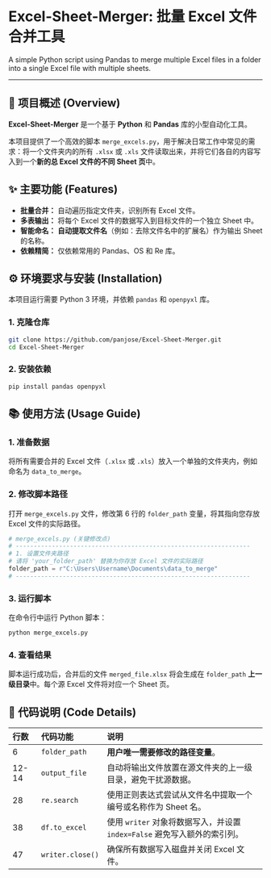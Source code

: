 # Excel-Sheet-Merger: 批量 Excel 文件合并工具
A simple Python script using Pandas to merge multiple Excel files in a folder into a single Excel file with multiple sheets.

-----


## 🚀 项目概述 (Overview)

**Excel-Sheet-Merger** 是一个基于 **Python** 和 **Pandas** 库的小型自动化工具。

本项目提供了一个高效的脚本 `merge_excels.py`，用于解决日常工作中常见的需求：将一个文件夹内的所有 `.xlsx` 或 `.xls` 文件读取出来，并将它们各自的内容写入到一个**新的总 Excel 文件的不同 Sheet 页**中。

## ✨ 主要功能 (Features)

* **批量合并：** 自动遍历指定文件夹，识别所有 Excel 文件。
* **多表输出：** 将每个 Excel 文件的数据写入到目标文件的一个独立 Sheet 中。
* **智能命名：** **自动提取文件名**（例如：去除文件名中的扩展名）作为输出 Sheet 的名称。
* **依赖精简：** 仅依赖常用的 Pandas、OS 和 Re 库。

## ⚙️ 环境要求与安装 (Installation)

本项目运行需要 Python 3 环境，并依赖 `pandas` 和 `openpyxl` 库。

### 1. 克隆仓库

```bash
git clone https://github.com/panjose/Excel-Sheet-Merger.git
cd Excel-Sheet-Merger
````

### 2\. 安装依赖

```bash
pip install pandas openpyxl
```

## 📚 使用方法 (Usage Guide)

### 1\. 准备数据

将所有需要合并的 Excel 文件（`.xlsx` 或 `.xls`）放入一个单独的文件夹内，例如命名为 `data_to_merge`。

### 2\. 修改脚本路径

打开 `merge_excels.py` 文件，修改第 6 行的 `folder_path` 变量，将其指向您存放 Excel 文件的实际路径。

```python
# merge_excels.py (关键修改点)
# -----------------------------------------------------------------
# 1. 设置文件夹路径
# 请将 'your_folder_path' 替换为你存放 Excel 文件的实际路径
folder_path = r"C:\Users\Username\Documents\data_to_merge" 
# -----------------------------------------------------------------
```

### 3\. 运行脚本

在命令行中运行 Python 脚本：

```bash
python merge_excels.py
```

### 4\. 查看结果

脚本运行成功后，合并后的文件 `merged_file.xlsx` 将会生成在 `folder_path` **上一级目录**中。每个源 Excel 文件将对应一个 Sheet 页。

## 📝 代码说明 (Code Details)

| 行数 | 代码功能 | 说明 |
| :--- | :--- | :--- |
| 6 | `folder_path` | **用户唯一需要修改的路径变量**。 |
| 12-14 | `output_file` | 自动将输出文件放置在源文件夹的上一级目录，避免干扰源数据。 |
| 28 | `re.search` | 使用正则表达式尝试从文件名中提取一个编号或名称作为 Sheet 名。 |
| 38 | `df.to_excel` | 使用 `writer` 对象将数据写入，并设置 `index=False` 避免写入额外的索引列。 |
| 47 | `writer.close()` | 确保所有数据写入磁盘并关闭 Excel 文件。 |
